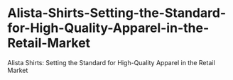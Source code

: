 # Alista-Shirts-Setting-the-Standard-for-High-Quality-Apparel-in-the-Retail-Market
Alista Shirts: Setting the Standard for High-Quality Apparel in the Retail Market

